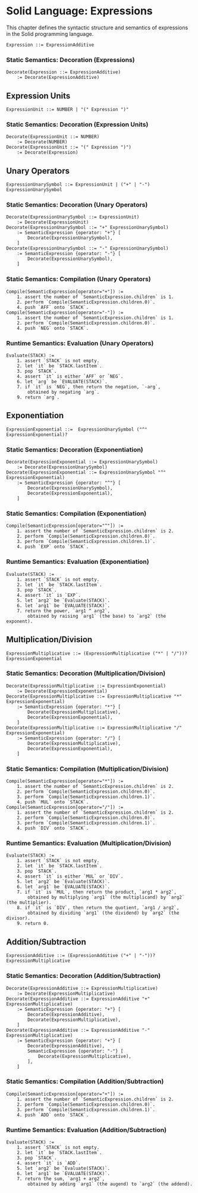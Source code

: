 # Solid Language: Expressions

This chapter defines the syntactic structure and semantics of expressions in the Solid programming language.

```w3c
Expression ::= ExpressionAdditive
```


### Static Semantics: Decoration (Expressions)
```w3c
Decorate(Expression ::= ExpressionAdditive)
	:= Decorate(ExpressionAdditive)
```



## Expression Units
```w3c
ExpressionUnit ::= NUMBER | "(" Expression ")"
```


### Static Semantics: Decoration (Expression Units)
```w3c
Decorate(ExpressionUnit ::= NUMBER)
	:= Decorate(NUMBER)
Decorate(ExpressionUnit ::= "(" Expression ")")
	:= Decorate(Expression)
```



## Unary Operators
```w3c
ExpressionUnarySymbol ::= ExpressionUnit | ("+" | "-") ExpressionUnarySymbol
```


### Static Semantics: Decoration (Unary Operators)
```w3c
Decorate(ExpressionUnarySymbol ::= ExpressionUnit)
	:= Decorate(ExpressionUnit)
Decorate(ExpressionUnarySymbol ::= "+" ExpressionUnarySymbol)
	:= SemanticExpression {operator: "+"} [
		Decorate(ExpressionUnarySymbol),
	]
Decorate(ExpressionUnarySymbol ::= "-" ExpressionUnarySymbol)
	:= SemanticExpression {operator: "-"} [
		Decorate(ExpressionUnarySymbol),
	]
```


### Static Semantics: Compilation (Unary Operators)
```w3c
Compile(SemanticExpression[operator="+"]) :=
	1. assert the number of `SemanticExpression.children` is 1.
	2. perform `Compile(SemanticExpression.children.0)`.
	4. push `AFF` onto `STACK`.
Compile(SemanticExpression[operator="-"]) :=
	1. assert the number of `SemanticExpression.children` is 1.
	2. perform `Compile(SemanticExpression.children.0)`.
	4. push `NEG` onto `STACK`.
```


### Runtime Semantics: Evaluation (Unary Operators)
```w3c
Evaluate(STACK) :=
	1. assert `STACK` is not empty.
	2. let `it` be `STACK.lastItem`.
	3. pop `STACK`.
	4. assert `it` is either `AFF` or `NEG`.
	6. let `arg` be `EVALUATE(STACK)`.
	7. if `it` is `NEG`, then return the negation, `-arg`,
		obtained by negating `arg`.
	9. return `arg`.
```



## Exponentiation
```w3c
ExpressionExponential ::=  ExpressionUnarySymbol ("^" ExpressionExponential)?
```


### Static Semantics: Decoration (Exponentiation)
```w3c
Decorate(ExpressionExponential ::= ExpressionUnarySymbol)
	:= Decorate(ExpressionUnarySymbol)
Decorate(ExpressionExponential ::= ExpressionUnarySymbol "^" ExpressionExponential)
	:= SemanticExpression {operator: "^"} [
		Decorate(ExpressionUnarySymbol),
		Decorate(ExpressionExponential),
	]
```


### Static Semantics: Compilation (Exponentiation)
```w3c
Compile(SemanticExpression[operator="^"]) :=
	1. assert the number of `SemanticExpression.children` is 2.
	2. perform `Compile(SemanticExpression.children.0)`.
	3. perform `Compile(SemanticExpression.children.1)`.
	4. push `EXP` onto `STACK`.
```


### Runtime Semantics: Evaluation (Exponentiation)
```w3c
Evaluate(STACK) :=
	1. assert `STACK` is not empty.
	2. let `it` be `STACK.lastItem`.
	3. pop `STACK`.
	4. assert `it` is `EXP`.
	5. let `arg2` be `Evaluate(STACK)`.
	6. let `arg1` be `EVALUATE(STACK)`.
	7. return the power, `arg1 ^ arg2`,
		obtained by raising `arg1` (the base) to `arg2` (the exponent).
```



## Multiplication/Division
```w3c
ExpressionMultiplicative ::= (ExpressionMultiplicative ("*" | "/"))? ExpressionExponential
```


### Static Semantics: Decoration (Multiplication/Division)
```w3c
Decorate(ExpressionMultiplicative ::= ExpressionExponential)
	:= Decorate(ExpressionExponential)
Decorate(ExpressionMultiplicative ::= ExpressionMultiplicative "*" ExpressionExponential)
	:= SemanticExpression {operator: "*"} [
		Decorate(ExpressionMultiplicative),
		Decorate(ExpressionExponential),
	]
Decorate(ExpressionMultiplicative ::= ExpressionMultiplicative "/" ExpressionExponential)
	:= SemanticExpression {operator: "/"} [
		Decorate(ExpressionMultiplicative),
		Decorate(ExpressionExponential),
	]
```


### Static Semantics: Compilation (Multiplication/Division)
```w3c
Compile(SemanticExpression[operator="*"]) :=
	1. assert the number of `SemanticExpression.children` is 2.
	2. perform `Compile(SemanticExpression.children.0)`.
	3. perform `Compile(SemanticExpression.children.1)`.
	4. push `MUL` onto `STACK`.
Compile(SemanticExpression[operator="/"]) :=
	1. assert the number of `SemanticExpression.children` is 2.
	2. perform `Compile(SemanticExpression.children.0)`.
	3. perform `Compile(SemanticExpression.children.1)`.
	4. push `DIV` onto `STACK`.
```


### Runtime Semantics: Evaluation (Multiplication/Division)
```w3c
Evaluate(STACK) :=
	1. assert `STACK` is not empty.
	2. let `it` be `STACK.lastItem`.
	3. pop `STACK`.
	4. assert `it` is either `MUL` or `DIV`.
	5. let `arg2` be `Evaluate(STACK)`.
	6. let `arg1` be `EVALUATE(STACK)`.
	7. if `it` is `MUL`, then return the product, `arg1 * arg2`,
		obtained by multiplying `arg1` (the multiplicand) by `arg2` (the multiplier).
	8. if `it` is `DIV`, then return the quotient, `arg1 / arg2`,
		obtained by dividing `arg1` (the dividend) by `arg2` (the divisor).
	9. return 0.
```



## Addition/Subtraction
```w3c
ExpressionAdditive ::= (ExpressionAdditive ("+" | "-"))? ExpressionMultiplicative
```


### Static Semantics: Decoration (Addition/Subtraction)
```w3c
Decorate(ExpressionAdditive ::= ExpressionMultiplicative)
	:= Decorate(ExpressionMultiplicative)
Decorate(ExpressionAdditive ::= ExpressionAdditive "+" ExpressionMultiplicative)
	:= SemanticExpression {operator: "+"} [
		Decorate(ExpressionAdditive),
		Decorate(ExpressionMultiplicative),
	]
Decorate(ExpressionAdditive ::= ExpressionAdditive "-" ExpressionMultiplicative)
	:= SemanticExpression {operator: "+"} [
		Decorate(ExpressionAdditive),
		SemanticExpression {operator: "-"} [
			Decorate(ExpressionMultiplicative),
		],
	]
```


### Static Semantics: Compilation (Addition/Subtraction)
```w3c
Compile(SemanticExpression[operator="+"]) :=
	1. assert the number of `SemanticExpression.children` is 2.
	2. perform `Compile(SemanticExpression.children.0)`.
	3. perform `Compile(SemanticExpression.children.1)`.
	4. push `ADD` onto `STACK`.
```


### Runtime Semantics: Evaluation (Addition/Subtraction)
```w3c
Evaluate(STACK) :=
	1. assert `STACK` is not empty.
	2. let `it` be `STACK.lastItem`.
	3. pop `STACK`.
	4. assert `it` is `ADD`.
	5. let `arg2` be `Evaluate(STACK)`.
	6. let `arg1` be `EVALUATE(STACK)`.
	7. return the sum, `arg1 + arg2`,
		obtained by adding `arg1` (the augend) to `arg2` (the addend).
```
